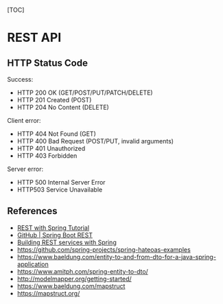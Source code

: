 [TOC]

# REST API


## HTTP Status Code

Success:
- HTTP 200 OK (GET/POST/PUT/PATCH/DELETE)
- HTTP 201 Created (POST)
- HTTP 204 No Content (DELETE)

Client error:
- HTTP 404 Not Found (GET)
- HTTP 400 Bad Request (POST/PUT, invalid arguments)
- HTTP 401 Unauthorized
- HTTP 403 Forbidden

Server error:
- HTTP 500 Internal Server Error
- HTTP503 Service Unavailable


## References

- [REST with Spring Tutorial](https://www.baeldung.com/rest-with-spring-series)
- [GitHub | Spring Boot REST](https://github.com/eugenp/tutorials/tree/master/spring-boot-rest)
- [Building REST services with Spring](https://spring.io/guides/tutorials/rest/)
- <https://github.com/spring-projects/spring-hateoas-examples>
- <https://www.baeldung.com/entity-to-and-from-dto-for-a-java-spring-application>
- <https://www.amitph.com/spring-entity-to-dto/>
- <http://modelmapper.org/getting-started/>
- <https://www.baeldung.com/mapstruct>
- <https://mapstruct.org/>